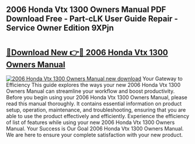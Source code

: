 ## 2006 Honda Vtx 1300 Owners Manual PDF Download Free - Part-cLK User Guide Repair - Service Owner Edition 9XPjn

# <h2><a href="http://bc12415.oget.top/?id=2006+Honda+Vtx+1300+Owners+Manual">🔗Download New 👉🔴 2006 Honda Vtx 1300 Owners Manual</a></h2>

[![2006 Honda Vtx 1300 Owners Manual new download](https://i.imgur.com/5g1atiW.png)](http://bc12415.oget.top/?id=2006+Honda+Vtx+1300+Owners+Manual)
Your Gateway to Efficiency This guide explores the ways your new 2006 Honda Vtx 1300 Owners Manual can streamline your workflow and boost productivity. Before you begin using your 2006 Honda Vtx 1300 Owners Manual, please read this manual thoroughly. It contains essential information on product setup, operation, maintenance, and troubleshooting, ensuring that you are able to use the product effectively and efficiently. Experience the efficiency of list of features while using your new 2006 Honda Vtx 1300 Owners Manual. Your Success is Our Goal 2006 Honda Vtx 1300 Owners Manual. We are here to ensure your complete satisfaction with your new product.
